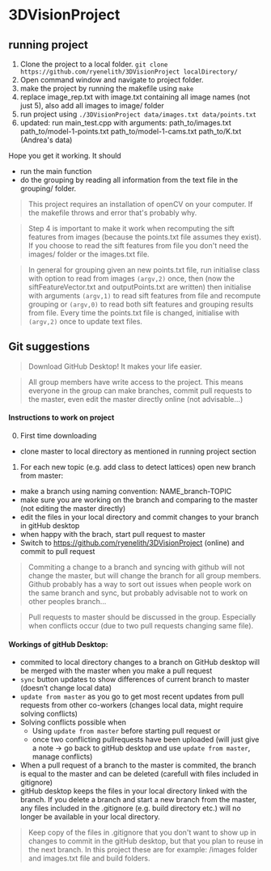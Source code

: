 # 3DVisionProject

## running project
1. Clone the project to a local folder. `git clone https://github.com/ryenelith/3DVisionProject localDirectory/`
2. Open command window and navigate to project folder.
3. make the project by running the makefile using `make`
4. replace image_rep.txt with image.txt containing all image names (not just 5), also add all images to image/ folder 
5. run project using `./3DVisionProject data/images.txt data/points.txt`
6. updated: run main_test.cpp with arguments: path_to/images.txt path_to/model-1-points.txt path_to/model-1-cams.txt path_to/K.txt (Andrea's data)

Hope you get it working. It should
- run the main function
- do the grouping by reading all information from the text file in the grouping/ folder.

> This project requires an installation of openCV on your computer. If the makefile throws and error that's probably why.

> Step 4 is important to make it work when recomputing the sift features from images (because the points.txt file assumes they exist). If you choose to read the sift features from file you don't need the images/ folder or the images.txt file.

> In general for grouping given an new points.txt file, run initialise class with option to read from images `(argv,2)` once, then (now the siftFeatureVector.txt and outputPoints.txt are written) then initialise with arguments `(argv,1)` to read sift features from file and recompute grouping or `(argv,0)` to read both sift features and grouping results from file. Every time the points.txt file is changed, initialise with `(argv,2)` once to update text files.

## Git suggestions

> Download GitHub Desktop! It makes your life easier.

> All group members have write access to the project. This means everyone in the group can make branches, commit pull requests to the master, even edit the master directly online (not advisable...)

#### Instructions to work on project
0. First time downloading
  - clone master to local directory as mentioned in running project section

1. For each new topic (e.g. add class to detect lattices) open new branch from master: 
  - make a branch using naming convention: NAME_branch-TOPIC
  - make sure you are working on the branch and comparing to the master (not editing the master directly)
  - edit the files in your local directory and commit changes to your branch in gitHub desktop
  - when happy with the brach, start pull request to master
  - Switch to https://github.com/ryenelith/3DVisionProject (online) and commit to pull request

> Commiting a change to a branch and syncing with github will not change the master, but will change the branch for all group members. Github probably has a way to sort out issues when people work on the same branch and sync, but probably advisable not to work on other peoples branch...

> Pull requests to master should be discussed in the group. Especially when conflicts occur (due to two pull requests changing same file).

#### Workings of gitHub Desktop:

- commited to local directory changes to a branch on GitHub desktop will be merged with the master when you make a pull request
- `sync` button updates to show differences of current branch to master (doesn’t change local data)
- `update from master` as you go to get most recent updates from pull requests from other co-workers (changes local data, might require solving conflicts)
- Solving conflicts possible when
  - Using `update from master` before starting pull request or 
  - once two conflicting pullrequests have been uploaded (will just give a note -> go back to gitHub desktop and use `update from master`, manage conflicts)
- When a pull request of a branch to the master is commited, the branch is equal to the master and can be deleted (carefull with files included in gitignore)
- gitHub desktop keeps the files in your local directory linked with the branch. If you delete a branch and start a new branch from the master, any files included in the .gitignore (e.g. build directory etc.) will no longer be available in your local directory. 

> Keep copy of the files in .gitignore that you don't want to show up in changes to commit in the gitHub desktop, but that you plan to reuse in the next branch. In this project these are for example: /images folder and images.txt file and build folders.
